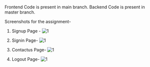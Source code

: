 Frontend Code is present in main branch.
Backend Code is present in master branch.

Screenshots for the assignment-

1) Signup Page - 
![1](https://user-images.githubusercontent.com/89141733/200918638-7d39b97f-0603-46cf-ad3b-2331f2b48f2f.png)


2) Signin Page-
![1](https://user-images.githubusercontent.com/89141733/200918962-1fb59e8a-1a53-4121-b33f-0d44a6b9391e.png)

3) Contactus Page-
![1](https://user-images.githubusercontent.com/89141733/200919150-f955cd8c-0d15-4555-b9f6-3882d313e72d.png)

4) Logout Page- 
![1](https://user-images.githubusercontent.com/89141733/200919391-9b6239a5-2f47-4bc2-818c-1ac4480afb01.png)
